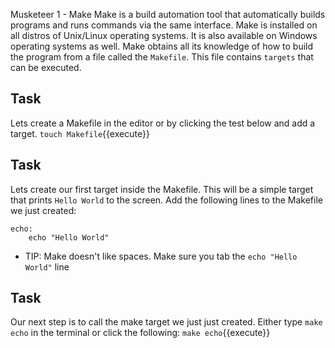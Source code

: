 Musketeer 1 - Make
Make is a build automation tool that automatically builds programs and runs commands via the same interface. Make is installed on all distros of Unix/Linux operating systems. It is also available on Windows operating systems as well. Make obtains all its knowledge of how to build the program from a file called the ```Makefile```. This file contains ```targets``` that can be executed. 

## Task
Lets create a Makefile in the editor or by clicking the test below and add a target.
`touch Makefile`{{execute}}

## Task
Lets create our first target inside the Makefile. This will be a simple target that prints ```Hello World``` to the screen. Add the following lines to the Makefile we just created:

```
echo:
    echo "Hello World"
```
* TIP: Make doesn't like spaces. Make sure you tab the ```echo "Hello World"``` line


## Task
Our next step is to call the make target we just just created. Either type ```make echo``` in the terminal or click the following:
`make echo`{{execute}}

